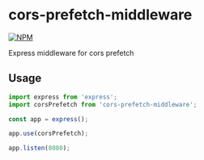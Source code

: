# cors-prefetch-middleware

[![NPM](https://nodei.co/npm/cors-prefetch-middleware.png?downloads=true&downloadRank=true&stars=true)](https://nodei.co/npm/cors-prefetch-middleware/)

Express middleware for cors prefetch

## Usage

```javascript
import express from 'express';
import corsPrefetch from 'cors-prefetch-middleware';

const app = express();

app.use(corsPrefetch);

app.listen(8080);
```
